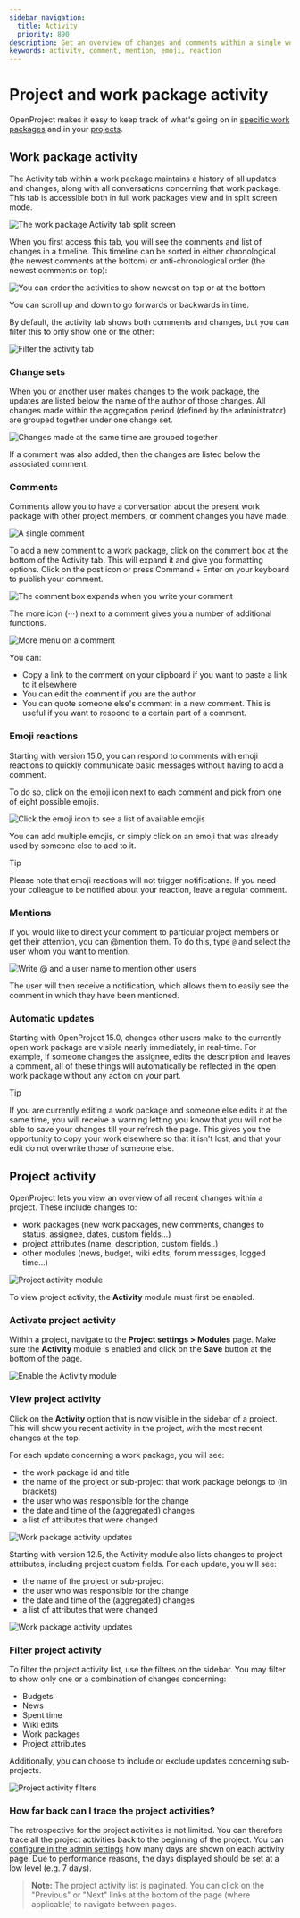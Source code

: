 ```yaml
---
sidebar_navigation:
  title: Activity
  priority: 890
description: Get an overview of changes and comments within a single work package or the latest activity within a project. The activity tab in work packages also lets you mention and notify other users.
keywords: activity, comment, mention, emoji, reaction
---
```


# Project and work package activity

OpenProject makes it easy to keep track of what's going on in [specific work packages](#work-package-activity) and in your [projects](#project-activity).

## Work package activity

The Activity tab within a work package maintains a history of all updates and changes, along with all conversations concerning that work package. This tab is accessible both in full work packages view and in split screen mode.

![The work package Activity tab split screen](Activity-tab.png)

When you first access this tab, you will see the comments and list of changes in a timeline. This timeline can be sorted in either chronological (the newest comments at the bottom) or anti-chronological order (the newest comments on top):

![You can order the activities to show newest on top or at the bottom](Activity-sortOrder.png)

You can scroll up and down to go forwards or backwards in time.

By default, the activity tab shows both comments and changes, but you can filter this to only show one or the other:

![Filter the activity tab](Activity-filter.png)

### Change sets

When you or another user makes changes to the work package, the updates are listed below the name of the author of those changes. All changes made within the aggregation period (defined by the administrator) are grouped together under one change set.

![Changes made at the same time are grouped together](Activity-changeset.png)

If a comment was also added, then the changes are listed below the associated comment.

### Comments

Comments allow you to have a conversation about the present work package with other project members, or comment changes you have made.

![A single comment](Activity-comment.png)

To add a new comment to a work package, click on the comment box at the bottom of the Activity tab. This will expand it and give you formatting options. Click on the post icon or press Command + Enter on your keyboard to publish your comment.

![The comment box expands when you write your comment](Activity-commentBox.png)

The more icon (⋯) next to a comment gives you a number of additional functions.

![More menu on a comment](Activity-more.png)

You can:

- Copy a link to the comment on your clipboard if you want to paste a link to it elsewhere  
- You can edit the comment if you are the author  
- You can quote someone else's comment in a new comment. This is useful if you want to respond to a certain part of a comment.

### Emoji reactions

Starting with version 15.0, you can respond to comments with emoji reactions to quickly communicate basic messages without having to add a comment.

To do so, click on the emoji icon next to each comment and pick from one of eight possible emojis.

![Click the emoji icon to see a list of available emojis](Activity-addEmoji.png)

You can add multiple emojis, or simply click on an emoji that was already used by someone else to add to it.
> [!TIP]
> Please note that emoji reactions will not trigger notifications. If you need your colleague to be notified about your reaction, leave a regular comment.

### Mentions

If you would like to direct your comment to particular project members or get their attention, you can @mention them. To do this, type `@` and select the user whom you want to mention.

![Write @ and a user name to mention other users](Activity-mention.png)

The user will then receive a notification, which allows them to easily see the comment in which they have been mentioned.

### Automatic updates 

Starting with OpenProject 15.0, changes other users make to the currently open work package are visible nearly immediately, in real-time. For example, if someone changes the assignee, edits the description and leaves a comment, all of these things will automatically be reflected in the open work package without any action on your part.

> [!TIP]
> If you are currently editing a work package and someone else edits it at the same time, you will receive a warning letting you know that you will not be able to save your changes till your refresh the page. This gives you the opportunity to copy your work elsewhere so that it isn't lost, and that your edit do not overwrite those of someone else.

## Project activity

OpenProject lets you view an overview of all recent changes within a project. These include changes to:

- work packages (new work packages, new comments, changes to status, assignee, dates, custom fields...)
- project attributes (name, description, custom fields..)
- other modules (news, budget, wiki edits, forum messages, logged time...)

![Project activity module](project-activity-overview.png)

To view project activity, the **Activity** module must first be enabled.

### Activate project activity

Within a project, navigate to the **Project settings > Modules** page. Make sure the **Activity** module is enabled and click on the **Save** button at the bottom of the page.

![Enable the Activity module](enable-activity-module.png)

### View project activity

Click on the **Activity** option that is now visible in the sidebar of a project. This will show you recent activity in the project, with the most recent changes at the top.

For each update concerning a work package, you will see:

- the work package id and title
- the name of the project or sub-project that work package belongs to (in brackets)
- the user who was responsible for the change
- the date and time of the (aggregated) changes
- a list of attributes that were changed

![Work package activity updates](project-activity-workpackge-attributes.png)

Starting with version 12.5, the Activity module also lists changes to project attributes, including project custom fields. For each update, you will see:

- the name of the project or sub-project
- the user who was responsible for the change
- the date and time of the (aggregated) changes
- a list of attributes that were changed

![Work package activity updates](project-activity-project-attributes.png)

### Filter project activity

To filter the project activity list, use the filters on the sidebar. You may filter to show only one or a combination of changes concerning:

- Budgets
- News
- Spent time
- Wiki edits
- Work packages
- Project attributes

Additionally, you can choose to include or exclude updates concerning sub-projects.

![Project activity filters](project-activity-filter-list.png)

### How far back can I trace the project activities?

The retrospective for the project activities is not limited. You can therefore trace all the project activities back to the beginning of the project.
You can [configure in the admin settings](../../system-admin-guide/) how many days are shown on each activity page. Due to performance reasons, the days displayed should be set at a low level (e.g. 7 days).

> **Note:** The project activity list is paginated. You can click on the "Previous" or "Next" links at the bottom of the page (where applicable) to navigate between pages.


